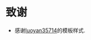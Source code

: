 
致谢
====================================
+  感谢[luoyan35714](https://github.com/luoyan35714/LessOrMore)的模板样式.
